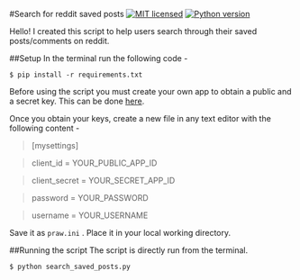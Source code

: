 #Search for reddit saved posts
[![MIT licensed](https://img.shields.io/badge/license-MIT-blue.svg)](https://raw.githubusercontent.com/hyperium/hyper/master/LICENSE) [![Python version](https://img.shields.io/badge/python-3.5-blue.svg)](https://www.python.org/downloads/release/python-350/)

Hello!
I created this script to help users search through their saved posts/comments on reddit.

##Setup
In the terminal run the following code - 
```shell
$ pip install -r requirements.txt
```

Before using the script you must create your own app to obtain a public and a secret key. This can be done [here](https://ssl.reddit.com/prefs/apps).

Once you obtain your keys, create a new file in any text editor with the following content -
> [mysettings]

> client_id = YOUR_PUBLIC_APP_ID

> client_secret = YOUR_SECRET_APP_ID

> password = YOUR_PASSWORD

> username = YOUR_USERNAME

Save it as `praw.ini` .
Place it in your local working directory.

##Running the script
The script is directly run from the terminal.
```shell
$ python search_saved_posts.py 
```

